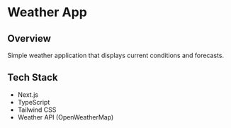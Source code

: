 # Weather App

## Overview
Simple weather application that displays current conditions and forecasts.

## Tech Stack
- Next.js
- TypeScript
- Tailwind CSS
- Weather API (OpenWeatherMap)